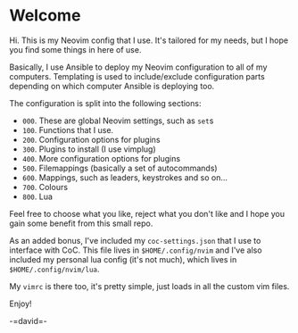 # Welcome

Hi. This is my Neovim config that I use. It's tailored for my needs,
but I hope you find some things in here of use.

Basically, I use Ansible to deploy my Neovim configuration to all of
my computers. Templating is used to include/exclude configuration
parts depending on which computer Ansible is deploying too.

The configuration is split into the following sections:

* `000`. These are global Neovim settings, such as `set`s
* `100`. Functions that I use.
* `200`. Configuration options for plugins
* `300`. Plugins to install (I use vimplug)
* `400`. More configuration options for plugins
* `500`. Filemappings (basically a set of autocommands)
* `600`. Mappings, such as leaders, keystrokes and so on...
* `700`. Colours
* `800`. Lua

Feel free to choose what you like, reject what you don't like and I
hope you gain some benefit from this small repo.

As an added bonus, I've included my `coc-settings.json` that I use to
interface with CoC. This file lives in `$HOME/.config/nvim` and I've also
included my personal lua config (it's not much), which lives in
`$HOME/.config/nvim/lua`.

My `vimrc` is there too, it's pretty simple, just loads in all the custom vim
files.

Enjoy!

-=david=-
